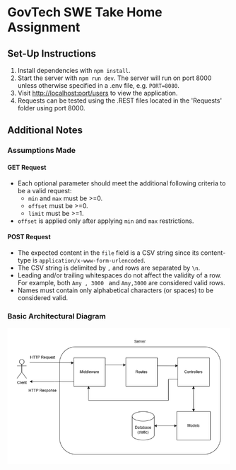 # GovTech SWE Take Home Assignment
## Set-Up Instructions
1. Install dependencies with `npm install`.
2. Start the server with `npm run dev`. The server will run on port 8000 unless otherwise specified in a .env file, e.g. `PORT=8080`.
3. Visit <http://localhost:port/users> to view the application.
4. Requests can be tested using the .REST files located in the 'Requests' folder using port 8000.

## Additional Notes
### Assumptions Made
#### GET Request
- Each optional parameter should meet the additional following criteria to be a valid request:
    - `min` and `max` must be >=0.
    - `offset` must be >=0.
    - `limit` must be >=1.
- `offset` is applied only after applying `min` and `max` restrictions.
#### POST Request
- The expected content in the `file` field is a CSV string since its content-type is `application/x-www-form-urlencoded`.
- The CSV string is delimited by `,` and rows are separated by `\n`.
- Leading and/or trailing whitespaces do not affect the validity of a row. For example, both `Amy , 3000 ` and `Amy,3000` are considered valid rows.
- Names must contain only alphabetical characters (or spaces) to be considered valid.

### Basic Architectural Diagram
![Architectural Diagram](assets/architectural-diagram.drawio.png)
